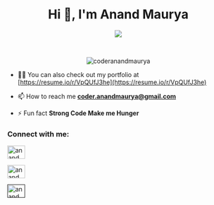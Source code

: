 <h1 align="center">Hi 👋, I'm Anand Maurya</h1>
<p align="center">
  <a href="https://github.com/DenverCoder1/readme-typing-svg"><img src="https://readme-typing-svg.herokuapp.com?lines=Computer+Science+Student;Competitive+Programmer;Always%20learning%20new%20things&center=true&width=500&height=50"></a>
</p>


<br>

<p align="center"> 
	<img src="https://komarev.com/ghpvc/?username=coderanandmaurya&label=Profile%20views&color=0e75b6&style=plastic" alt="coderanandmaurya" /> 
</p>


- 👨‍💻 You can also check out my portfolio at [https://resume.io/r/VpQUfJ3he](https://resume.io/r/VpQUfJ3he)

- 📫 How to reach me **coder.anandmaurya@gmail.com**

- ⚡ Fun fact **Strong Code Make me Hunger**

<h3 align="left">Connect with me:</h3>

<p align="left">
  
<a href="https://www.linkedin.com/in/anand-maurya-a05476202/" target="blank"><img align="center" src="https://cdn.jsdelivr.net/npm/simple-icons@3.0.1/icons/linkedin.svg" alt="anand_maurya" height="30" width="40" /></a>
  
<a href="https://www.instagram.com/musketeer_yang/?hl=en" target="blank"><img align="center" src="https://cdn.jsdelivr.net/npm/simple-icons@3.0.1/icons/instagram.svg" alt="anand_maurya" height="30" width="40" /></a>
  
<a href="  " target="blank"><img align="center" src="https://cdn.jsdelivr.net/npm/simple-icons@3.0.1/icons/youtube.svg" alt="anand_maurya" height="30" width="40" /></a>
</p>



